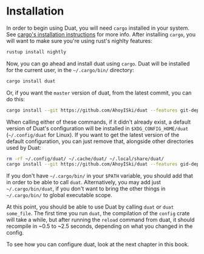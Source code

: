 # Installation

In order to begin using Duat, you will need `cargo` installed in your system. 
See [cargo's installation instructions] for more info. After installing 
`cargo`, you will want to make sure you're using rust's nighlty features:

```bash
rustup install nightly
```

Now, you can go ahead and install duat using `cargo`. Duat will be installed 
for the current user, in the `~/.cargo/bin/` directory:

```bash
cargo install duat
```

Or, if you want the `master` version of duat, from the latest commit, you can 
do this:

```bash
cargo install --git https://github.com/AhoyISki/duat --features git-deps
```

When calling either of these commands, if it didn't already exist, a default 
version of Duat's configuration will be installed in `$XDG_CONFIG_HOME/duat` 
(`~/.config/duat` for Linux). If you want to get the latest version of the 
default configuration, you can just remove that, alongside other directories 
used by Duat:

```bash
rm -rf ~/.config/duat/ ~/.cache/duat/ ~/.local/share/duat/
cargo install --git https://github.com/AhoyISki/duat --features gid-deps
```

If you don't have `~/.cargo/bin/` in your `$PATH` variable, you should add that 
in order to be able to call `duat`. Alternatively, you may add just 
`~/.cargo/bin/duat`, if you don't want to bring the other things in 
`~/.cargo/bin/` to global executable scope.

At this point, you should be able to use Duat by calling `duat` or `duat 
some_file`. The first time you run `duat`, the compilation of the `config` crate
will take a while, but after running the `reload` command from duat, it should
recompile in ~0.5 to ~2.5 seconds, depending on what you changed in the config.

To see how you can configure duat, look at the next chapter in this book.

[cargo's installation instructions]: https://www.rust-lang.org/tools/install
